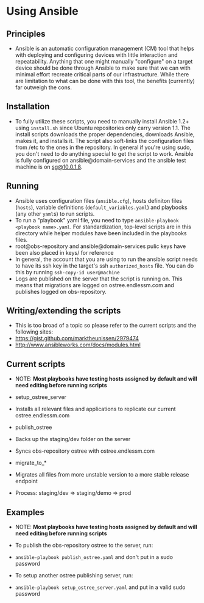 # Using Ansible

## Principles

- Ansible is an automatic configuration management (CM) tool that helps with deploying and
configuring devices with little interaction and repeatability. Anything that one might manually
"configure" on a target device should be done through Ansible to make sure that we can with
minimal effort recreate critical parts of our infrastructure. While there are limitation to
what can be done with this tool, the benefits (currently) far outweigh the cons.

## Installation

- To fully utilize these scripts, you need to manually install Ansible 1.2+ using `install.sh`
since Ubuntu repositories only carry version 1.1. The install scripts downloads the proper
dependencies, downloads Ansible, makes it, and installs it. The script also soft-links the
configuration files from /etc to the ones in the repository. In general if you're using sudo,
you don't need to do anything special to get the script to work. Ansible is fully configured
on ansible@domain-services and the ansible test machine is on sg@10.0.1.8.

## Running

- Ansible uses configuration files (`ansible.cfg`), hosts definiton files (`hosts`), variable
definitions (`default_variables.yaml`) and playbooks (any other `yaml`s) to run scripts.
- To run a "playbook" yaml file, you need to type `ansible-playbook <playbook name>.yaml`. For
standardization, top-level scripts are in this directory while helper modules have been included
in the playbooks files.
- root@obs-repository and ansible@domain-services pulic keys have been also placed in keys/ for
reference
- In general, the account that you are using to run the ansible script needs to have its ssh key
in the target's ssh `authorized_hosts` file. You can do this by running `ssh-copy-id user@machine`
- Logs are published on the server that the script is running on. This means that migrations are
logged on ostree.endlessm.com and publishes logged on obs-repository.

## Writing/extending the scripts

- This is too broad of a topic so please refer to the current scripts and the following sites:
 - https://gist.github.com/marktheunissen/2979474
 - http://www.ansibleworks.com/docs/modules.html

## Current scripts
- NOTE: **Most playbooks have testing hosts assigned by default and will need editing before running
scripts**

- setup\_ostree\_server
 - Installs all relevant files and applications to replicate our current ostree.endlessm.com

- publish_ostree
 - Backs up the staging/dev folder on the server
 - Syncs obs-repository ostree with ostree.endlessm.com

- migrate\_to\_*
 - Migrates all files from more unstable version to a more stable release endpoint
 - Process: staging/dev => staging/demo => prod

## Examples

- NOTE: **Most playbooks have testing hosts assigned by default and will need editing before running
scripts**

- To publish the obs-repository ostree to the server, run:
 - `ansible-playbook publish_ostree.yaml` and don't put in a sudo password

- To setup another ostree publishing server, run:
 - `ansible-playbook setup_ostree_server.yaml` and put in a valid sudo password
